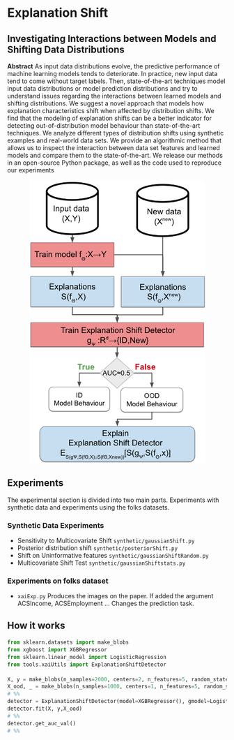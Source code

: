 # Explanation Shift
## Investigating Interactions between Models and Shifting Data Distributions
**Abstract**
As input data distributions evolve, the predictive performance of machine learning models tends to deteriorate.
In practice, new input data tend to come without target labels. Then, state-of-the-art techniques model input data distributions or model prediction distributions and try to understand issues regarding the interactions between learned models and shifting distributions.
We suggest a novel approach that  models how explanation characteristics shift when affected by distribution shifts.
We find that the modeling of explanation shifts can be a better indicator for detecting out-of-distribution model behaviour than state-of-the-art techniques.
We  analyze different types of distribution shifts using synthetic examples and real-world data sets. We provide an algorithmic method that allows us to inspect the interaction between data set features and learned models and compare them to the state-of-the-art. We release our methods in an open-source Python package, as well as the code used to reproduce our experiments

<p align="center">
  <img src="images/diagram.png" />
</p>


## Experiments
The experimental section is divided into two main parts. Experiments with synthetic data and experiments using the folks datasets.

### Synthetic Data Experiments

- Sensitivity to Multicovariate Shift `synthetic/gaussianShift.py`
- Posterior distribution shift `synthetic/posteriorShift.py`
- Shift on Uninformative features `synthetic/gaussianShiftRandom.py`
- Multicovariate Shift Test  `synthetic/gaussianShiftstats.py`


### Experiments on folks dataset
- `xaiExp.py` Produces the images on the paper. If added the argument ACSIncome, ACSEmployment ... Changes the prediction task.

## How it works

```python
from sklearn.datasets import make_blobs
from xgboost import XGBRegressor
from sklearn.linear_model import LogisticRegression
from tools.xaiUtils import ExplanationShiftDetector

X, y = make_blobs(n_samples=2000, centers=2, n_features=5, random_state=0)
X_ood, _ = make_blobs(n_samples=1000, centers=1, n_features=5, random_state=0)
# %%
detector = ExplanationShiftDetector(model=XGBRegressor(), gmodel=LogisticRegression())
detector.fit(X, y,X_ood)
# %%
detector.get_auc_val()
# %%
```